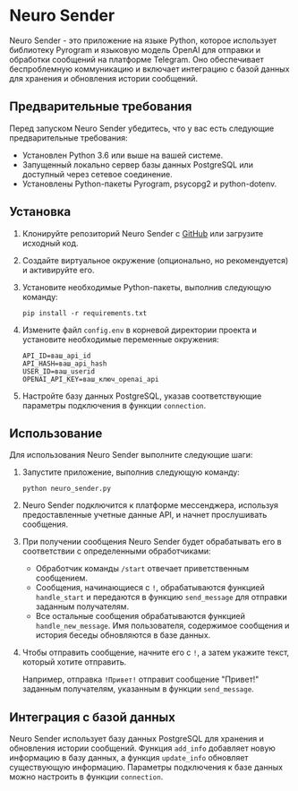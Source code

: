 # Neuro Sender

Neuro Sender - это приложение на языке Python, которое использует библиотеку Pyrogram и языковую модель OpenAI для отправки и обработки сообщений на платформе Telegram. Оно обеспечивает беспроблемную коммуникацию и включает интеграцию с базой данных для хранения и обновления истории сообщений.

## Предварительные требования

Перед запуском Neuro Sender убедитесь, что у вас есть следующие предварительные требования:

- Установлен Python 3.6 или выше на вашей системе.
- Запущенный локально сервер базы данных PostgreSQL или доступный через сетевое соединение.
- Установлены Python-пакеты Pyrogram, psycopg2 и python-dotenv.

## Установка

1. Клонируйте репозиторий Neuro Sender с [GitHub](https://github.com/neuro-sender/neuro-sender) или загрузите исходный код.
2. Создайте виртуальное окружение (опционально, но рекомендуется) и активируйте его.
3. Установите необходимые Python-пакеты, выполнив следующую команду:

   ```
   pip install -r requirements.txt
   ```

4. Измените файл `config.env` в корневой директории проекта и установите необходимые переменные окружения:

   ```
   API_ID=ваш_api_id
   API_HASH=ваш_api_hash
   USER_ID=ваш_userid
   OPENAI_API_KEY=ваш_ключ_openai_api
   ```

5. Настройте базу данных PostgreSQL, указав соответствующие параметры подключения в функции `connection`.

## Использование

Для использования Neuro Sender выполните следующие шаги:

1. Запустите приложение, выполнив следующую команду:

   ```
   python neuro_sender.py
   ```

2. Neuro Sender подключится к платформе мессенджера, используя предоставленные учетные данные API, и начнет прослушивать сообщения.

3. При получении сообщения Neuro Sender будет обрабатывать его в соответствии с определенными обработчиками:

   - Обработчик команды `/start` отвечает приветственным сообщением.
   - Сообщения, начинающиеся с `!`, обрабатываются функцией `handle_start` и передаются в функцию `send_message` для отправки заданным получателям.
   - Все остальные сообщения обрабатываются функцией `handle_new_message`. Имя пользователя, содержимое сообщения и история беседы обновляются в базе данных.

4. Чтобы отправить сообщение, начните его с `!`, а затем укажите текст, который хотите отправить. 
   
   Например, отправка `!Привет!` отправит сообщение "Привет!" заданным получателям, указанным в функции `send_message`.

## Интеграция с базой данных

Neuro Sender использует базу данных PostgreSQL для хранения и обновления истории сообщений. Функция `add_info` добавляет новую информацию в базу данных, а функция `update_info` обновляет существующую информацию. Параметры подключения к базе данных можно настроить в функции `connection`.
